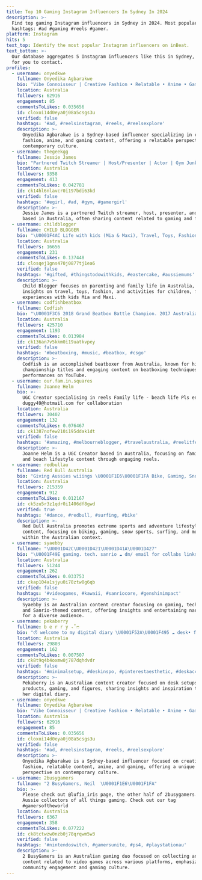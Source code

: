 ```yaml
---
title: Top 10 Gaming Instagram Influencers In Sydney In 2024
description: >-
  Find top gaming Instagram influencers in Sydney in 2024. Most popular
  hashtags: #ad #gaming #reels #gamer.
platform: Instagram
hits: 5
text_top: Identify the most popular Instagram influencers on inBeat.
text_bottom: >-
  Our database aggregates 5 Instagram influencers like this in Sydney, Australia
  for you to contact.
profiles:
  - username: onyedkwe
    fullname: Onyedika Agbarakwe
    bio: "Vibe Connoisseur | Creative Fashion • Relatable • Anime • Gaming \U0001F4CDSydney, AUS \U0001F4E9onye@maxconnectors.com.au ↯ Tiktok: @onyedkwe (300k+)"
    location: Australia
    followers: 62916
    engagement: 85
    commentsToLikes: 0.035656
    id: cloxoi14d0eya0j08a5csgs3u
    verified: false
    hashtags: '#ad, #reelsinstagram, #reels, #reelsexplore'
    description: >-
      Onyedika Agbarakwe is a Sydney-based influencer specializing in creative
      fashion, anime, and gaming content, offering a relatable perspective on
      contemporary culture.
  - username: thegeekgg
    fullname: Jessie James
    bio: "Partnered Twitch Streamer | Host/Presenter | Actor | Gym Junkie \U0001F3CB\U0001F3FD‍♀️ | \U0001F431 Lover | Business: business@geekgg.tv"
    location: Australia
    followers: 9358
    engagement: 413
    commentsToLikes: 0.042781
    id: ck14hl6nlavcr0i197bdi63kd
    verified: false
    hashtags: '#egirl, #ad, #gym, #gamergirl'
    description: >-
      Jessie James is a partnered Twitch streamer, host, presenter, and actor
      based in Australia, often sharing content related to gaming and fitness.
  - username: childblogger
    fullname: CHILD BLOGGER
    bio: "\U0001F4AC Life with kids (Mia & Maxi), Travel, Toys, Fashion and more \U0001F4CD Sydney, AU \U0001F4EE info@childblogger.org \U0001F4FA Feat Weekend Today \U0001F447 Save $200 off Hello Fresh"
    location: Australia
    followers: 16656
    engagement: 231
    commentsToLikes: 0.137448
    id: closqej1gns470j0877tj1ea6
    verified: false
    hashtags: '#gifted, #thingstodowithkids, #eastercake, #aussiemums'
    description: >-
      Child Blogger focuses on parenting and family life in Australia, sharing
      insights on travel, toys, fashion, and activities for children, featuring
      experiences with kids Mia and Maxi.
  - username: codfishbeatbox
    fullname: Codfish
    bio: "\U0001F3C6 2018 Grand Beatbox Battle Champion. 2017 Australian Beatbox Champion \U0001F1E6\U0001F1FA Youtuber \U0001F601 Check Out My Latest video! \U0001F447\U0001F447\U0001F447"
    location: Australia
    followers: 425710
    engagement: 1193
    commentsToLikes: 0.013984
    id: ck136an7v5kkm0i19uatkvpey
    verified: false
    hashtags: '#beatboxing, #music, #beatbox, #csgo'
    description: >-
      Codfish is an accomplished beatboxer from Australia, known for his
      championship titles and engaging content on beatboxing techniques and
      performances on YouTube.
  - username: our.fam.in.squares
    fullname: Joanne Helm
    bio: >-
      UGC Creator specialising in reels Family life - beach life Pls enquire at
      duggy49@hotmail.com for collaboration
    location: Australia
    followers: 30402
    engagement: 132
    commentsToLikes: 0.076467
    id: ck1387nofew210i195ddak1dt
    verified: false
    hashtags: '#amazing, #melbourneblogger, #travelaustralia, #reelitfeelit'
    description: >-
      Joanne Helm is a UGC Creator based in Australia, focusing on family life
      and beach lifestyle content through engaging reels.
  - username: redbullau
    fullname: Red Bull Australia
    bio: "Giving Aussies wiiings \U0001F1E6\U0001F1FA Bike, Gaming, Snow, Surf and Motorsports"
    location: Australia
    followers: 215359
    engagement: 912
    commentsToLikes: 0.012167
    id: ck5zu5r3z1qdr0i1406df8gwd
    verified: true
    hashtags: '#dance, #redbull, #surfing, #bike'
    description: >-
      Red Bull Australia promotes extreme sports and adventure lifestyle
      content, focusing on biking, gaming, snow sports, surfing, and motorsports
      within the Australian context.
  - username: syaebby
    fullname: "\U0001D42C\U0001D421\U0001D41A\U0001D427"
    bio: "\U0001F49E gaming. tech. sanrio ☁️ dm/ email for collabs links / socials⇣"
    location: Australia
    followers: 51244
    engagement: 262
    commentsToLikes: 0.033753
    id: ckap104a1sjyu0i78ztw8g6qb
    verified: false
    hashtags: '#videogames, #kawaii, #sanriocore, #genshinimpact'
    description: >-
      Syaebby is an Australian content creator focusing on gaming, technology,
      and Sanrio-themed content, offering insights and entertaining narratives
      for a diverse audience.
  - username: pekaberry
    fullname: b e r r y ₊˚ෆ
    bio: "ᰔᩚ welcome to my digital diary \U0001F52A\U0001F495 ☁️ desk• figures • tech • keebs • gaming ୨୧ ⇣ you can find all products on my storefront"
    location: Australia
    followers: 29803
    engagement: 162
    commentsToLikes: 0.007507
    id: ck8t9q4b4oxmw0j787dqhdvdr
    verified: false
    hashtags: '#minimalsetup, #deskinspo, #pinterestaesthetic, #deskaccessories'
    description: >-
      Pekaberry is an Australian content creator focused on desk setups, tech
      products, gaming, and figures, sharing insights and inspiration through
      her digital diary.
  - username: onyedkwe
    fullname: Onyedika Agbarakwe
    bio: "Vibe Connoisseur | Creative Fashion • Relatable • Anime • Gaming \U0001F4CDSydney, AUS \U0001F4E9onye@maxconnectors.com.au ↯ Tiktok: @onyedkwe (300k+)"
    location: Australia
    followers: 62916
    engagement: 85
    commentsToLikes: 0.035656
    id: cloxoi14d0eya0j08a5csgs3u
    verified: false
    hashtags: '#ad, #reelsinstagram, #reels, #reelsexplore'
    description: >-
      Onyedika Agbarakwe is a Sydney-based influencer focused on creative
      fashion, relatable content, anime, and gaming, offering a unique
      perspective on contemporary culture.
  - username: 2busygamers
    fullname: "2 BusyGamers, Neil  \U0001F1E6\U0001F1FA"
    bio: >-
      Please check out @lufia_iris page, the other half of 2busygamers. We are
      Aussie collectors of all things gaming. Check out our tag
      #gamersoftheworld
    location: Australia
    followers: 6367
    engagement: 358
    commentsToLikes: 0.077222
    id: ck8tctwzw0nzb0j78qrqwm5w3
    verified: false
    hashtags: '#nintendoswitch, #gamersunite, #ps4, #playstationau'
    description: >-
      2 BusyGamers is an Australian gaming duo focused on collecting and sharing
      content related to video games across various platforms, emphasizing
      community engagement and gaming culture.
---
```


